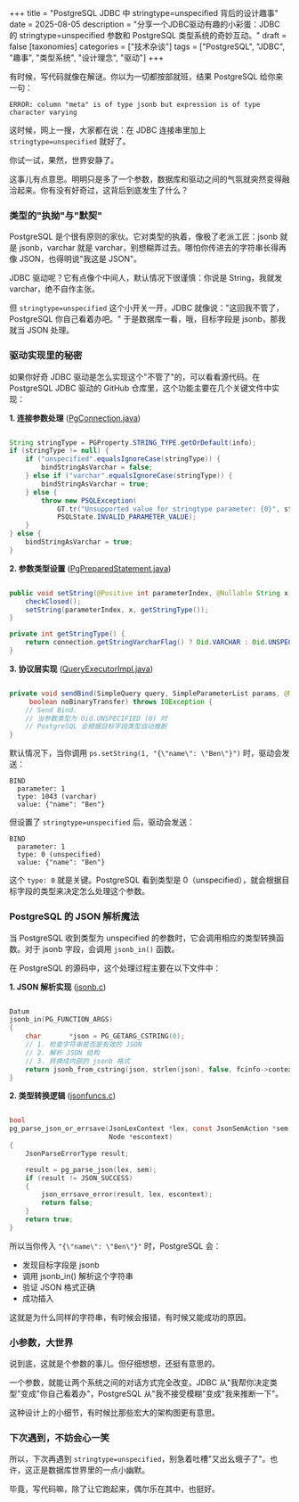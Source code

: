 +++
title = "PostgreSQL JDBC 中 stringtype=unspecified 背后的设计趣事"
date = 2025-08-05
description = "分享一个JDBC驱动有趣的小彩蛋：JDBC 的 stringtype=unspecified 参数和 PostgreSQL 类型系统的奇妙互动。"
draft = false
[taxonomies]
categories = ["技术杂谈"]
tags = ["PostgreSQL", "JDBC", "趣事", "类型系统", "设计理念", "驱动"]
+++

有时候，写代码就像在解谜。你以为一切都按部就班，结果 PostgreSQL 给你来一句：

```
ERROR: column "meta" is of type jsonb but expression is of type character varying
```

这时候，网上一搜，大家都在说：在 JDBC 连接串里加上 `stringtype=unspecified` 就好了。

你试一试，果然，世界安静了。

这事儿有点意思。明明只是多了一个参数，数据库和驱动之间的气氛就突然变得融洽起来。你有没有好奇过，这背后到底发生了什么？

<!--more-->

### 类型的"执拗"与"默契"

PostgreSQL 是个很有原则的家伙。它对类型的执着，像极了老派工匠：jsonb 就是 jsonb，varchar 就是 varchar，别想糊弄过去。哪怕你传进去的字符串长得再像 JSON，也得明说"我这是 JSON"。

JDBC 驱动呢？它有点像个中间人，默认情况下很谨慎：你说是 String，我就发 varchar，绝不自作主张。

但 `stringtype=unspecified` 这个小开关一开，JDBC 就像说："这回我不管了，PostgreSQL 你自己看着办吧。" 于是数据库一看，哦，目标字段是 jsonb，那我就当 JSON 处理。

### 驱动实现里的秘密

如果你好奇 JDBC 驱动是怎么实现这个"不管了"的，可以看看源代码。在 PostgreSQL JDBC 驱动的 GitHub 仓库里，这个功能主要在几个关键文件中实现：

**1. 连接参数处理** ([PgConnection.java](https://github.com/pgjdbc/pgjdbc/blob/master/pgjdbc/src/main/java/org/postgresql/jdbc/PgConnection.java#L327))
```java

String stringType = PGProperty.STRING_TYPE.getOrDefault(info);
if (stringType != null) {
    if ("unspecified".equalsIgnoreCase(stringType)) {
        bindStringAsVarchar = false;
    } else if ("varchar".equalsIgnoreCase(stringType)) {
        bindStringAsVarchar = true;
    } else {
        throw new PSQLException(
            GT.tr("Unsupported value for stringtype parameter: {0}", stringType),
            PSQLState.INVALID_PARAMETER_VALUE);
    }
} else {
    bindStringAsVarchar = true;
}
```

**2. 参数类型设置** ([PgPreparedStatement.java](https://github.com/pgjdbc/pgjdbc/blob/master/pgjdbc/src/main/java/org/postgresql/jdbc/PgPreparedStatement.java#L388))
```java

public void setString(@Positive int parameterIndex, @Nullable String x) throws SQLException {
    checkClosed();
    setString(parameterIndex, x, getStringType());
}

private int getStringType() {
    return connection.getStringVarcharFlag() ? Oid.VARCHAR : Oid.UNSPECIFIED;
}
```

**3. 协议层实现** ([QueryExecutorImpl.java](https://github.com/pgjdbc/pgjdbc/blob/master/pgjdbc/src/main/java/org/postgresql/core/v3/QueryExecutorImpl.java#L1659))
```java

private void sendBind(SimpleQuery query, SimpleParameterList params, @Nullable Portal portal,
	 boolean noBinaryTransfer) throws IOException {
    // Send Bind.
    // 当参数类型为 Oid.UNSPECIFIED (0) 时
    // PostgreSQL 会根据目标字段类型自动推断
}
```

默认情况下，当你调用 `ps.setString(1, "{\"name\": \"Ben\"}")` 时，驱动会发送：
```
BIND
  parameter: 1
  type: 1043 (varchar)
  value: {"name": "Ben"}
```

但设置了 `stringtype=unspecified` 后，驱动会发送：
```
BIND
  parameter: 1
  type: 0 (unspecified)
  value: {"name": "Ben"}
```

这个 `type: 0` 就是关键。PostgreSQL 看到类型是 0（unspecified），就会根据目标字段的类型来决定怎么处理这个参数。

### PostgreSQL 的 JSON 解析魔法

当 PostgreSQL 收到类型为 unspecified 的参数时，它会调用相应的类型转换函数。对于 jsonb 字段，会调用 `jsonb_in()` 函数。

在 PostgreSQL 的源码中，这个处理过程主要在以下文件中：

**1. JSON 解析实现** ([jsonb.c](https://github.com/postgres/postgres/blob/master/src/backend/utils/adt/jsonb.c#L73))
```c

Datum
jsonb_in(PG_FUNCTION_ARGS)
{
    char       *json = PG_GETARG_CSTRING(0);
    // 1. 检查字符串是否是有效的 JSON
    // 2. 解析 JSON 结构
    // 3. 转换成内部的 jsonb 格式
    return jsonb_from_cstring(json, strlen(json), false, fcinfo->context);
}
```

**2. 类型转换逻辑** ([jsonfuncs.c](https://github.com/postgres/postgres/blob/master/src/backend/utils/adt/jsonfuncs.c#L518))
```c

bool
pg_parse_json_or_errsave(JsonLexContext *lex, const JsonSemAction *sem,
						 Node *escontext)
{
	JsonParseErrorType result;

	result = pg_parse_json(lex, sem);
	if (result != JSON_SUCCESS)
	{
		json_errsave_error(result, lex, escontext);
		return false;
	}
	return true;
}
```

所以当你传入 `"{\"name\": \"Ben\"}"` 时，PostgreSQL 会：
- 发现目标字段是 jsonb
- 调用 jsonb_in() 解析这个字符串
- 验证 JSON 格式正确
- 成功插入

这就是为什么同样的字符串，有时候会报错，有时候又能成功的原因。

### 小参数，大世界

说到底，这就是个参数的事儿。但仔细想想，还挺有意思的。

一个参数，就能让两个系统之间的对话方式完全改变。JDBC 从"我帮你决定类型"变成"你自己看着办"，PostgreSQL 从"我不接受模糊"变成"我来推断一下"。

这种设计上的小细节，有时候比那些宏大的架构图更有意思。

### 下次遇到，不妨会心一笑

所以，下次再遇到 `stringtype=unspecified`，别急着吐槽"又出幺蛾子了"。也许，这正是数据库世界里的一点小幽默。

毕竟，写代码嘛，除了让它跑起来，偶尔乐在其中，也挺好。
